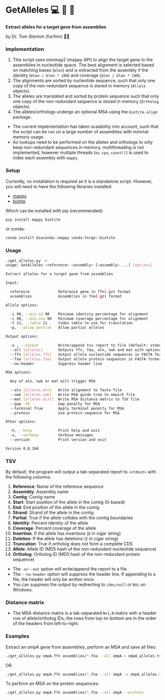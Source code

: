 # GetAlleles :computer: :dna: :microbe:
**Extract alleles for a target gene from assemblies**

*by Dr. Tom Stanton (he/him)* :scientist:

### Implementation
1. This script uses minimap2 (mappy API) to align the target gene to the assemblies in 
nucleotide space. The best alignment is selected based on matching bases (`mlen`) and
is extracted from the assembly if the identity (`mlen / blen * 100`) and coverage 
(`qlen / blen * 100`).
2. The alignments are sorted by nucleotide sequence, such that only one copy of the non-redundant
sequence is stored in memory (`Allele` objects).
3. The alleles are translated and sorted by protein sequence such that only one copy of the non-redundant 
sequence is stored in memory (`Ortholog` objects).
4. The alleles/orthologs undergo an optional MSA using the `biotite.align` package.

- The current implementation has taken scalability into account, such that the script can be run
on a large number of assemblies with minimal memory usage.
- As lookups need to be performed on the alleles and orthologs to only keep non-redundant sequences in memory,
multithreading is not implemented, however multiple threads (`os.cpu_count()`) is used to index
each assembly with `mappy`.

### Setup
Currently, no installation is required as it is a standalone script. 
However, you will need to have the following libraries installed:
 - [mappy](https://github.com/lh3/minimap2/tree/master/python)
 - [biotite](https://www.biotite-python.org/)

Which can be installed with pip (recommended):
```bash
pip install mappy biotite
```
or conda:
```bash
conda install bioconda::mappy conda-forge::biotite
```

### Usage
```bash
./get_alleles.py -h
usage: GetAlleles <reference> <assembly> [<assembly> ...] [options]

Extract alleles for a target gene from assemblies

Input:

  reference             Reference gene in ffn(.gz) format
  assemblies            Assemblies in fna(.gz) format

Allele options:

  -i 90, --min-id 90    Minimum identity percentage for alignment
  -c 90, --min-cov 90   Minimum coverage percentage for alignment
  -t 11, --table 11     Codon table to use for translation
  -p, --allow_partial   Allow partial alleles

Output options:

  -o , --output         Write/append tsv report to file (default: stdout)
  --all [alleles]       Outputs ffn, faa, aln, nwk and mat with optional prefix
  --ffn [alleles.ffn]   Output allele nucleotide sequences in FASTA format
  --faa [alleles.faa]   Output allele protein sequences in FASTA format
  --no-header           Suppress header line

MSA options:

  Any of aln, nwk or mat will trigger MSA

  --aln [alleles.aln]   Write alignment to fasta file
  --nwk [alleles.nwk]   Write MSA guide tree to newick file
  --mat [alleles.dist]  Write MSA distance matrix to TSV file
  --gap -10             Gap penalty for MSA
  --terminal True       Apply terminal penalty for MSA
  --protein             Use protein sequence for MSA

Other options:

  -h, --help            Print help and exit
  -v, --verbose         Verbose messages
  --version             Print version and exit

Version 0.0.1b0
```

### TSV
By default, the program will output a tab-separated report to `<stdout>` with the following columns:
1. **Reference**: Name of the reference sequence
1. **Assembly**: Assembly name
1. **Contig**: Contig name
1. **Start**: Start position of the allele in the contig (0-based)
1. **End**: End position of the allele in the contig
1. **Strand**: Strand of the allele in the contig
1. **Partial**: True if the allele collides with the contig boundaries
1. **Identity**: Percent identity of the allele
1. **Coverage**: Percent coverage of the allele
1. **Insertion**: If the allele has insertions (`D` in cigar string)
1. **Deletion**: If the allele has deletions (`I` in cigar string)
1. **Truncation**: True if ortholog does not form a complete CDS
1. **Allele**: Allele ID (MD5 hash of the non-redundant nucleotide sequence)
1. **Ortholog**: Ortholog ID (MD5 hash of the non-redundant protein sequence)

* The `-o/--out` option will write/append the report to a file.
* The `--no-header` option will suppress the header line. If appending to a file, the header will only be written once.
* You can suppress the output by redirecting to `/dev/null` or `NUL` on Windows.

### Distance matrix
- The MSA distance matrix is a tab-separated `N+1,N` matrix with a header row of allele/ortholog IDs;
the rows from top-to-bottom are in the order of the headers from left-to-right.

### Examples

Extract an ompA gene from assemblies, perform an MSA and save all files:
```bash
./get_alleles.py ompA.ffn assemblies/*.fna --all ompA > ompA_alleles.tsv
```
OR
```bash
./get_alleles.py ompA.ffn assemblies/*.fna --all ompA -o ompA_alleles.tsv
```
To perform an MSA on the protein sequences:
```bash
./get_alleles.py ompA.ffn assemblies/*.fna --all ompA --protein
```

